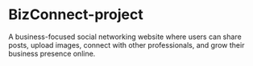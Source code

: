 # BizConnect-project
 A business-focused social networking website where users can share posts, upload images, connect with other professionals, and grow their business presence online.
